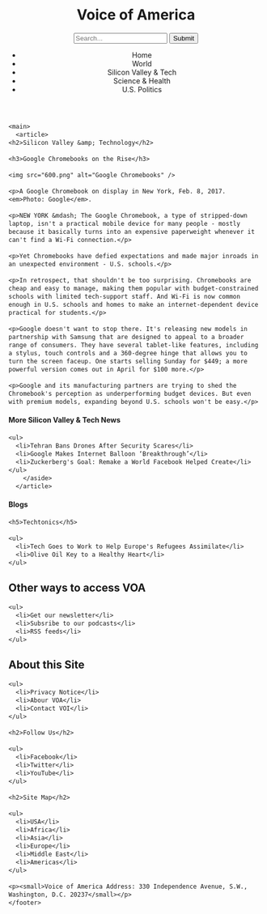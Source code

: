 <!DOCTYPE html>
<html lang="en">
  <head>
    <meta charset="UTF-8" />
    <link href="style.ccs" rel="stylesheet" />
    <title>Voice of America</title>
  </head>

  <body>
<header>
    <h1>Voice of America</h1>
    <form>
      <input type="search" placeholder="Search..."/>
      <input type="submit" value="Submit"/>
    </form>
<nav>
  <ul>
      <li>Home</li>
      <li>World</li>
      <li>Silicon Valley &amp; Tech</li>
      <li>Science &amp; Health</li>
      <li>U.S. Politics</li>
  </ul>
  </nav>
    </header>
    
    <main>
      <article>
    <h2>Silicon Valley &amp; Technology</h2>

    <h3>Google Chromebooks on the Rise</h3>

    <img src="600.png" alt="Google Chromebooks" />

    <p>A Google Chromebook on display in New York, Feb. 8, 2017. <em>Photo: Google</em>.

    <p>NEW YORK &mdash; The Google Chromebook, a type of stripped-down laptop, isn't a practical mobile device for many people - mostly because it basically turns into an expensive paperweight whenever it can't find a Wi-Fi connection.</p>

    <p>Yet Chromebooks have defied expectations and made major inroads in an unexpected environment - U.S. schools.</p>

    <p>In retrospect, that shouldn't be too surprising. Chromebooks are cheap and easy to manage, making them popular with budget-constrained schools with limited tech-support staff. And Wi-Fi is now common enough in U.S. schools and homes to make an internet-dependent device practical for students.</p>

    <p>Google doesn't want to stop there. It's releasing new models in partnership with Samsung that are designed to appeal to a broader range of consumers. They have several tablet-like features, including a stylus, touch controls and a 360-degree hinge that allows you to turn the screen faceup. One starts selling Sunday for $449; a more powerful version comes out in April for $100 more.</p>

    <p>Google and its manufacturing partners are trying to shed the Chromebook's perception as underperforming budget devices. But even with premium models, expanding beyond U.S. schools won't be easy.</p>

<aside>
    <h4>More Silicon Valley &amp; Tech News</h4>

    <ul>
      <li>Tehran Bans Drones After Security Scares</li>
      <li>Google Makes Internet Balloon ‘Breakthrough’</li>
      <li>Zuckerberg's Goal: Remake а World Facebook Helped Create</li>
    </ul>
        </aside>
      </article>
   <section>
      <h4>Blogs</h4>

    <h5>Techtonics</h5>

    <ul>
      <li>Tech Goes to Work to Help Europe's Refugees Assimilate</li>
      <li>Olive Oil Key to a Healthy Heart</li>
    </ul>
</section>
    </main>
    <footer>
    <h2>Other ways to access VOA</h2>

    <ul>
      <li>Get our newsletter</li>
      <li>Subsribe to our podcasts</li>
      <li>RSS feeds</li>
    </ul>
</main>
    <footer>
    <h2>About this Site</h2>

    <ul>
      <li>Privacy Notice</li>
      <li>Abour VOA</li>
      <li>Contact VOI</li>
    </ul>

    <h2>Follow Us</h2>

    <ul>
      <li>Facebook</li>
      <li>Twitter</li>
      <li>YouTube</li>
    </ul>

    <h2>Site Map</h2>

    <ul>
      <li>USA</li>
      <li>Africa</li>
      <li>Asia</li>
      <li>Europe</li>
      <li>Middle East</li>
      <li>Americas</li>
    </ul>
    
    <p><small>Voice of America Address: 330 Independence Avenue, S.W., Washington, D.C. 20237</small></p>
    </footer>
  </body>
</html>

